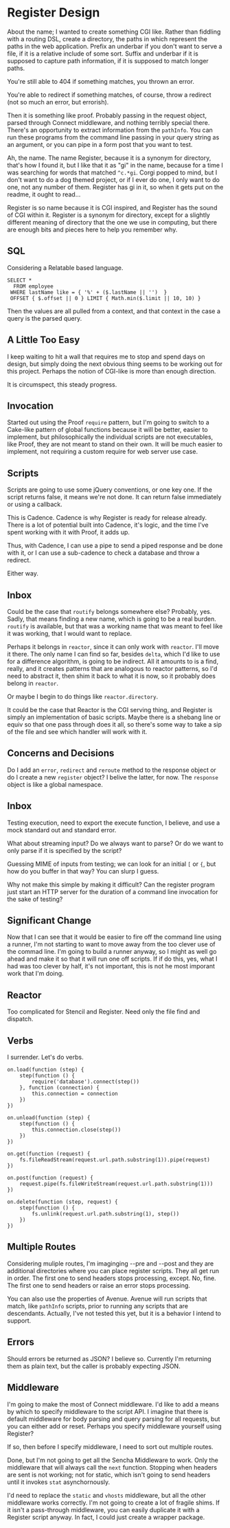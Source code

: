 # Register Design

About the name; I wanted to create something CGI like. Rather than fiddling with
a routing DSL, create a directory, the paths in which represent the paths in the
web application. Prefix an underbar if you don't want to serve a file, if it is
a relative include of some sort. Suffix and underbar if it is supposed to
capture path information, if it is supposed to match longer paths.

You're still able to 404 if something matches, you thrown an error.

You're able to redirect if something matches, of course, throw a redirect (not
so much an error, but errorish).

Then it is something like proof. Probably passing in the request object, parsed
through Connect middleware, and nothing terribly special there. There's an
opportunity to extract information from the `pathInfo`. You can run these
programs from the command line passing in your query string as an argument, or
you can pipe in a form post that you want to test.

Ah, the name. The name Register, because it is a synonym for directory, that's
how I found it, but I like that it as "gi" in the name, because for a time I was
searching for words that matched `^c.*gi`. Corgi popped to mind, but I don't
want to do a dog themed project, or if I ever do one, I only want to do one, not
any number of them. Register has gi in it, so when it gets put on the readme, it
ought to read...

Register is so name because it is CGI inspired, and Register has the sound of
CGI within it. Register is a synonym for directory, except for a slightly
different meaning of directory that the one we use in computing, but there are
enough bits and pieces here to help you remember why.

## SQL

Considering a Relatable based language.

```
SELECT *
  FROM employee
 WHERE lastName like = { '%' + ($.lastName || '')  }
 OFFSET { $.offset || 0 } LIMIT { Math.min($.limit || 10, 10) }
```

Then the values are all pulled from a context, and that context in the case a
query is the parsed query.

## A Little Too Easy

I keep waiting to hit a wall that requires me to stop and spend days on design,
but simply doing the next obvious thing seems to be working out for this
project.  Perhaps the notion of CGI-like is more than enough direction.

It is circumspect, this steady progress.

## Invocation

Started out using the Proof `require` pattern, but I'm going to switch to a
Cake-like pattern of global functions because it will be better, easier to
implement, but philosophically the individual scripts are not executables, like
Proof, they are not meant to stand on their own. It will be much easier to
implement, not requiring a custom require for web server use case.

## Scripts

Scripts are going to use some jQuery conventions, or one key one. If the script
returns false, it means we're not done. It can return false immediately or using
a callback.

This is Cadence. Cadence is why Register is ready for release already. There is
a lot of potential built into Cadence, it's logic, and the time I've spent
working with it with Proof, it adds up.

Thus, with Cadence, I can use a pipe to send a piped response and be done with
it, or I can use a sub-cadence to check a database and throw a redirect.

Either way.

## Inbox

Could be the case that `routify` belongs somewhere else? Probably, yes. Sadly,
that means finding a new name, which is going to be a real burden. `routify` is
available, but that was a working name that was meant to feel like it was
working, that I would want to replace.

Perhaps it belongs in `reactor`, since it can only work with `reactor`. I'll
move it there. The only name I can find so far, besides `delta`, which I'd like
to use for a difference algorithm, is going to be indirect. All it amounts to is
a find, really, and it creates patterns that are analogous to reactor patterns,
so I'd need to abstract it, then shim it back to what it is now, so it probably
does belong in `reactor`.

Or maybe I begin to do things like `reactor.directory`.

It could be the case that Reactor is the CGI serving thing, and Register is
simply an implementation of basic scripts. Maybe there is a shebang line or
equiv so that one pass through does it all, so there's some way to take a sip of
the file and see which handler will work with it.

## Concerns and Decisions

Do I add an `error`, `redirect` and `reroute` method to the response object or
do I create a new `register` object? I belive the latter, for now. The
`response` object is like a global namespace.

## Inbox

Testing execution, need to export the execute function, I believe, and use a
mock standard out and standard error.

What about streaming input? Do we always want to parse? Or do we want to only
parse if it is specified by the script?

Guessing MIME of inputs from testing; we can look for an initial `[` or `{`, but
how do you buffer in that way? You can slurp I guess.

Why not make this simple by making it difficult? Can the register program just
start an HTTP server for the duration of a command line invocation for the sake
of testing?

## Significant Change

Now that I can see that it would be easier to fire off the command line using a
runner, I'm not starting to want to move away from the too clever use of the
commad line. I'm going to build a runner anyway, so I might as well go ahead
and make it so that it will run one off scripts. If if do this, yes, what I had
was too clever by half, it's not important, this is not he most imporant work
that I'm doing.

## Reactor

Too complicated for Stencil and Register. Need only the file find and dispatch.

## Verbs

I surrender. Let's do verbs.

```
on.load(function (step) {
    step(function () {
        require('database').connect(step())
    }, function (connection) {
        this.connection = connection
    })
})

on.unload(function (step) {
    step(function () {
        this.connection.close(step())
    })
})

on.get(function (request) {
    fs.fileReadStream(request.url.path.substring(1)).pipe(request)
})

on.post(function (request) {
    request.pipe(fs.fileWriteStream(request.url.path.substring(1)))
})

on.delete(function (step, request) {
    step(function () {
        fs.unlink(request.url.path.substring(1), step())
    })
})
```

## Multiple Routes

Considering muliple routes, I'm imaginging --pre and --post and they are
additional directories where you can place register scripts. They all get run in
order. The first one to send headers stops processing, except. No, fine. The
first one to send headers or raise an error stops processing.

You can also use the properties of Avenue. Avenue will run scripts that match,
like `pathInfo` scripts, prior to running any scripts that are descendants.
Actually, I've not tested this yet, but it is a behavior I intend to support.

## Errors

Should errors be returned as JSON? I believe so. Currently I'm returning them as
plain text, but the caller is probably expecting JSON.

## Middleware

I'm going to make the most of Connect middleware. I'd like to add a means by
which to specify middleware to the script API. I imagine that there is default
middleware for body parsing and query parsing for all requests, but you can
either add or reset. Perhaps you specify middleware yourself using Register?

If so, then before I specify middleware, I need to sort out multiple routes.

Done, but I'm not going to get all the Sencha Middleware to work. Only the
middleware that will always call the `next` function. Stopping when headers are
sent is not working; not for static, which isn't going to send headers until it
invokes `stat` asynchornously.

I'd need to replace the `static` and `vhosts` middleware, but all the other
middleware works correctly. I'm not going to create a lot of fragile shims. If
it isn't a pass-through middleware, you can easily duplicate it with a Register
script anyway. In fact, I could just create a wrapper package.
